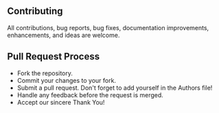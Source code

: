 ## Contributing
All contributions, bug reports, bug fixes, documentation improvements, enhancements, and ideas are welcome.

## Pull Request Process
- Fork the repository.
- Commit your changes to your fork.
- Submit a pull request. Don't forget to add yourself in the Authors file!
- Handle any feedback before the request is merged.
- Accept our sincere Thank You!
